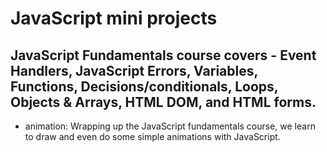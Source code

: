 # JavaScript mini projects 
## JavaScript Fundamentals course covers - Event Handlers, JavaScript Errors, Variables, Functions, Decisions/conditionals, Loops, Objects & Arrays, HTML DOM, and HTML forms.
- animation: Wrapping up the JavaScript fundamentals course, we learn to draw and even do some simple animations with JavaScript.
